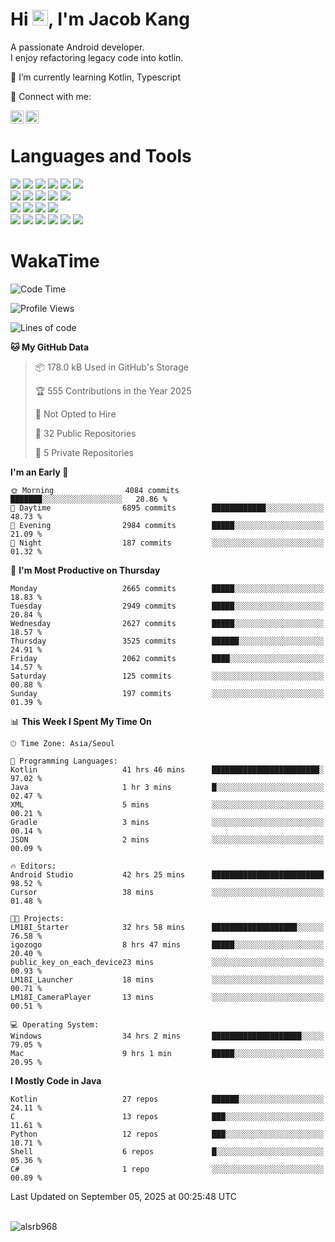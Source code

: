 # Hi <img src="https://media.giphy.com/media/hvRJCLFzcasrR4ia7z/giphy.gif" width="25px">, I'm Jacob Kang
A passionate Android developer.
</br>
I enjoy refactoring legacy code into kotlin.

🌱 I’m currently learning Kotlin, Typescript

🤝 Connect with me:

<a href="https://www.linkedin.com/in/minkyu-kang-b7477b1b2/"><img align="left" src="https://raw.githubusercontent.com/yushi1007/yushi1007/main/images/linkedin.svg" alt="Minkyu Kang | LinkedIn" width="21px"/></a>
<a href="https://www.instagram.com/_jacob_kang/"><img align="left" src="https://raw.githubusercontent.com/yushi1007/yushi1007/main/images/instagram.svg" alt="Jacob Kang | Instagram" width="21px"/></a>

</br>

# Languages and Tools

<div align="left">
<img src="https://img.shields.io/badge/java-007396?logo=java&logoColor=white"/>
<img src="https://img.shields.io/badge/kotlin-7F52FF?logo=kotlin&logoColor=white"/>
<img src="https://img.shields.io/badge/python-3776AB?logo=python&logoColor=white"/>
<img src="https://img.shields.io/badge/bash shell-4EAA25?logo=gnubash&logoColor=white"/>
<img src="https://img.shields.io/badge/c-A8B9CC?logo=c&logoColor=white"/>
<img src="https://img.shields.io/badge/c++-00599C?logo=c%2b%2b&logoColor=white"/>
</div>
<div align="left">
<img src="https://img.shields.io/badge/git-F05032?logo=git&logoColor=white"/>
<img src="https://img.shields.io/badge/github-181717?logo=github&logoColor=white"/>
<img src="https://img.shields.io/badge/mysql-4479A1?logo=mysql&logoColor=white"/>
<img src="https://img.shields.io/badge/sqlite-003B57?logo=sqlite&logoColor=white"/>
<img src="https://img.shields.io/badge/amazon AWS-232F3E?logo=amazonaws&logoColor=white"/>
</div>
<div align="left">
<img src="https://img.shields.io/badge/android-3DDC84?logo=android&logoColor=white"/>
<img src="https://img.shields.io/badge/linux-FCC624?logo=linux&logoColor=white"/>
<img src="https://img.shields.io/badge/flask-000000?logo=flask&logoColor=white"/>
<img src="https://img.shields.io/badge/arduino-00979D?logo=arduino&logoColor=white"/>
</div>
<div align="left">
<img src="https://img.shields.io/badge/slack-4A154B?logo=slack&logoColor=white"/>
<img src="https://img.shields.io/badge/notion-000000?logo=notion&logoColor=white"/>
<img src="https://img.shields.io/badge/jira-0052CC?logo=jira&logoColor=white"/>
<img src="https://img.shields.io/badge/postman-FF6C37?logo=postman&logoColor=white"/>
<img src="https://img.shields.io/badge/intellij-000000?logo=intellijidea&logoColor=white"/>
<img src="https://img.shields.io/badge/pycharm-000000?logo=pycharm&logoColor=white"/>
</div>

# WakaTime

<!--START_SECTION:waka-->
![Code Time](http://img.shields.io/badge/Code%20Time-5%2C287%20hrs%2051%20mins-blue)

![Profile Views](http://img.shields.io/badge/Profile%20Views-0-blue)

![Lines of code](https://img.shields.io/badge/From%20Hello%20World%20I%27ve%20Written-5.9%20million%20lines%20of%20code-blue)

**🐱 My GitHub Data** 

> 📦 178.0 kB Used in GitHub's Storage 
 > 
> 🏆 555 Contributions in the Year 2025
 > 
> 🚫 Not Opted to Hire
 > 
> 📜 32 Public Repositories 
 > 
> 🔑 5 Private Repositories 
 > 
**I'm an Early 🐤** 

```text
🌞 Morning                4084 commits        ███████░░░░░░░░░░░░░░░░░░   28.86 % 
🌆 Daytime                6895 commits        ████████████░░░░░░░░░░░░░   48.73 % 
🌃 Evening                2984 commits        █████░░░░░░░░░░░░░░░░░░░░   21.09 % 
🌙 Night                  187 commits         ░░░░░░░░░░░░░░░░░░░░░░░░░   01.32 % 
```
📅 **I'm Most Productive on Thursday** 

```text
Monday                   2665 commits        █████░░░░░░░░░░░░░░░░░░░░   18.83 % 
Tuesday                  2949 commits        █████░░░░░░░░░░░░░░░░░░░░   20.84 % 
Wednesday                2627 commits        █████░░░░░░░░░░░░░░░░░░░░   18.57 % 
Thursday                 3525 commits        ██████░░░░░░░░░░░░░░░░░░░   24.91 % 
Friday                   2062 commits        ████░░░░░░░░░░░░░░░░░░░░░   14.57 % 
Saturday                 125 commits         ░░░░░░░░░░░░░░░░░░░░░░░░░   00.88 % 
Sunday                   197 commits         ░░░░░░░░░░░░░░░░░░░░░░░░░   01.39 % 
```


📊 **This Week I Spent My Time On** 

```text
🕑︎ Time Zone: Asia/Seoul

💬 Programming Languages: 
Kotlin                   41 hrs 46 mins      ████████████████████████░   97.02 % 
Java                     1 hr 3 mins         █░░░░░░░░░░░░░░░░░░░░░░░░   02.47 % 
XML                      5 mins              ░░░░░░░░░░░░░░░░░░░░░░░░░   00.21 % 
Gradle                   3 mins              ░░░░░░░░░░░░░░░░░░░░░░░░░   00.14 % 
JSON                     2 mins              ░░░░░░░░░░░░░░░░░░░░░░░░░   00.09 % 

🔥 Editors: 
Android Studio           42 hrs 25 mins      █████████████████████████   98.52 % 
Cursor                   38 mins             ░░░░░░░░░░░░░░░░░░░░░░░░░   01.48 % 

🐱‍💻 Projects: 
LM18I_Starter            32 hrs 58 mins      ███████████████████░░░░░░   76.58 % 
igozogo                  8 hrs 47 mins       █████░░░░░░░░░░░░░░░░░░░░   20.40 % 
public_key_on_each_device23 mins             ░░░░░░░░░░░░░░░░░░░░░░░░░   00.93 % 
LM18I_Launcher           18 mins             ░░░░░░░░░░░░░░░░░░░░░░░░░   00.71 % 
LM18I_CameraPlayer       13 mins             ░░░░░░░░░░░░░░░░░░░░░░░░░   00.51 % 

💻 Operating System: 
Windows                  34 hrs 2 mins       ████████████████████░░░░░   79.05 % 
Mac                      9 hrs 1 min         █████░░░░░░░░░░░░░░░░░░░░   20.95 % 
```

**I Mostly Code in Java** 

```text
Kotlin                   27 repos            ██████░░░░░░░░░░░░░░░░░░░   24.11 % 
C                        13 repos            ███░░░░░░░░░░░░░░░░░░░░░░   11.61 % 
Python                   12 repos            ███░░░░░░░░░░░░░░░░░░░░░░   10.71 % 
Shell                    6 repos             █░░░░░░░░░░░░░░░░░░░░░░░░   05.36 % 
C#                       1 repo              ░░░░░░░░░░░░░░░░░░░░░░░░░   00.89 % 
```




 Last Updated on September 05, 2025 at 00:25:48 UTC
<!--END_SECTION:waka-->

</br>

<div align="left">
<img align="left" src="https://github-readme-stats.vercel.app/api/top-langs?username=alsrb968&show_icons=true&locale=en&layout=compact&theme=dark" alt="alsrb968" />
</div>
